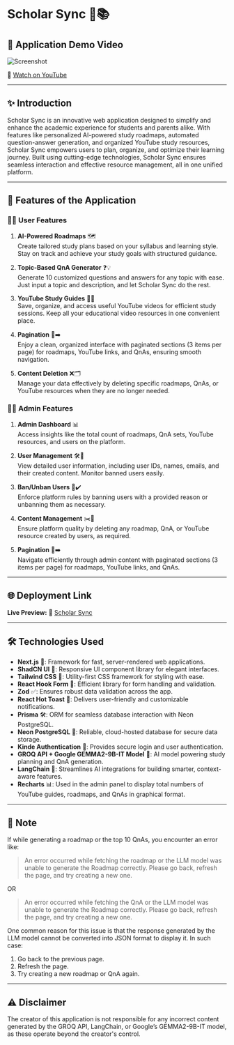 # Scholar Sync 🚀📚  

## 🎥 **Application Demo Video**  

![Screenshot](https://github.com/user-attachments/assets/a10cb021-71a4-4ae1-bdeb-bf7c40afde16)  

🔗 [Watch on YouTube](https://www.youtube.com/watch?v=543kulhJG8w)  

---

## ✨ **Introduction**  
Scholar Sync is an innovative web application designed to simplify and enhance the academic experience for students and parents alike. With features like personalized AI-powered study roadmaps, automated question-answer generation, and organized YouTube study resources, Scholar Sync empowers users to plan, organize, and optimize their learning journey. Built using cutting-edge technologies, Scholar Sync ensures seamless interaction and effective resource management, all in one unified platform.  

---

## 🌟 **Features of the Application**  

### 👩‍🎓 **User Features**  

1. **AI-Powered Roadmaps** 🗺️  
   Create tailored study plans based on your syllabus and learning style. Stay on track and achieve your study goals with structured guidance.  

2. **Topic-Based QnA Generator** ❓💡  
   Generate 10 customized questions and answers for any topic with ease. Just input a topic and description, and let Scholar Sync do the rest.  

3. **YouTube Study Guides** 🎥📖  
   Save, organize, and access useful YouTube videos for efficient study sessions. Keep all your educational video resources in one convenient place.  

4. **Pagination** 📄➡️  
   Enjoy a clean, organized interface with paginated sections (3 items per page) for roadmaps, YouTube links, and QnAs, ensuring smooth navigation.  

5. **Content Deletion** ❌🗂️  
   Manage your data effectively by deleting specific roadmaps, QnAs, or YouTube resources when they are no longer needed.  

### 👨‍💻 **Admin Features**  

1. **Admin Dashboard** 📊  
   Access insights like the total count of roadmaps, QnA sets, YouTube resources, and users on the platform.  

2. **User Management** 🛠️👥  
   View detailed user information, including user IDs, names, emails, and their created content. Monitor banned users easily.  

3. **Ban/Unban Users** 🚫✔️  
   Enforce platform rules by banning users with a provided reason or unbanning them as necessary.  

4. **Content Management** ✂️📑  
   Ensure platform quality by deleting any roadmap, QnA, or YouTube resource created by users, as required.  

5. **Pagination** 📄➡️  
   Navigate efficiently through admin content with paginated sections (3 items per page) for roadmaps, YouTube links, and QnAs.  

---

## 🌐 **Deployment Link**  

**Live Preview:** 🔗 [Scholar Sync](https://scholarsync-som.vercel.app/)  

---

## 🛠️ **Technologies Used**  

- **Next.js** 🚀: Framework for fast, server-rendered web applications.  
- **ShadCN UI** 🎨: Responsive UI component library for elegant interfaces.  
- **Tailwind CSS** 💨: Utility-first CSS framework for styling with ease.  
- **React Hook Form** 📝: Efficient library for form handling and validation.  
- **Zod** ✅: Ensures robust data validation across the app.  
- **React Hot Toast** 🔔: Delivers user-friendly and customizable notifications.  
- **Prisma** 🛠️: ORM for seamless database interaction with Neon PostgreSQL.  
- **Neon PostgreSQL** 💾: Reliable, cloud-hosted database for secure data storage.  
- **Kinde Authentication** 🔐: Provides secure login and user authentication.  
- **GROQ API + Google GEMMA2-9B-IT Model** 🤖: AI model powering study planning and QnA generation.  
- **LangChain** 🧠: Streamlines AI integrations for building smarter, context-aware features.  
- **Recharts** 📊: Used in the admin panel to display total numbers of YouTube guides, roadmaps, and QnAs in graphical format.  

---

## 📝 **Note**  

If while generating a roadmap or the top 10 QnAs, you encounter an error like:  

> An error occurred while fetching the roadmap or the LLM model was unable to generate the Roadmap correctly. Please go back, refresh the page, and try creating a new one.

OR

> An error occurred while fetching the QnA or the LLM model was unable to generate the Roadmap correctly. Please go back, refresh the page, and try creating a new one.  

One common reason for this issue is that the response generated by the LLM model cannot be converted into JSON format to display it. In such case:  

1. Go back to the previous page.  
2. Refresh the page.  
3. Try creating a new roadmap or QnA again.

---

## ⚠️ **Disclaimer**  
The creator of this application is not responsible for any incorrect content generated by the GROQ API, LangChain, or Google’s GEMMA2-9B-IT model, as these operate beyond the creator's control.  
